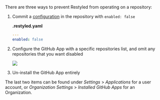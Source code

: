 There are three ways to prevent Restyled from operating on a repository:

1. Commit a [configuration](https://github.com/restyled-io/restyled.io/wiki/Configuration-Reference) in the repository with `enabled: false`

   **.restyled.yaml**

   ```yaml
   ---
   enabled: false
   ```

1. Configure the GitHub App with a specific repositories list, and omit any repositories that you want disabled

   ![](https://help.github.com/assets/images/help/marketplace/marketplace-choose-repo-install-option.png)

1. Un-install the GitHub App entirely

The last two items can be found under *Settings* > *Applications* for a user account, or *Organization Settings* > *Installed GitHub Apps* for an Organization.